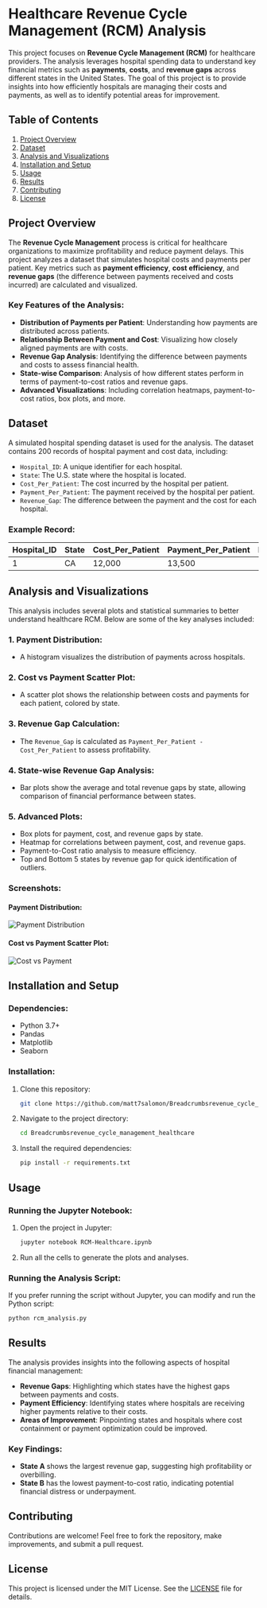# **Healthcare Revenue Cycle Management (RCM) Analysis**

This project focuses on **Revenue Cycle Management (RCM)** for healthcare providers. The analysis leverages hospital spending data to understand key financial metrics such as **payments**, **costs**, and **revenue gaps** across different states in the United States. The goal of this project is to provide insights into how efficiently hospitals are managing their costs and payments, as well as to identify potential areas for improvement.

## **Table of Contents**
1. [Project Overview](#project-overview)
2. [Dataset](#dataset)
3. [Analysis and Visualizations](#analysis-and-visualizations)
4. [Installation and Setup](#installation-and-setup)
5. [Usage](#usage)
6. [Results](#results)
7. [Contributing](#contributing)
8. [License](#license)

## **Project Overview**

The **Revenue Cycle Management** process is critical for healthcare organizations to maximize profitability and reduce payment delays. This project analyzes a dataset that simulates hospital costs and payments per patient. Key metrics such as **payment efficiency**, **cost efficiency**, and **revenue gaps** (the difference between payments received and costs incurred) are calculated and visualized.

### **Key Features of the Analysis:**
- **Distribution of Payments per Patient**: Understanding how payments are distributed across patients.
- **Relationship Between Payment and Cost**: Visualizing how closely aligned payments are with costs.
- **Revenue Gap Analysis**: Identifying the difference between payments and costs to assess financial health.
- **State-wise Comparison**: Analysis of how different states perform in terms of payment-to-cost ratios and revenue gaps.
- **Advanced Visualizations**: Including correlation heatmaps, payment-to-cost ratios, box plots, and more.

## **Dataset**

A simulated hospital spending dataset is used for the analysis. The dataset contains 200 records of hospital payment and cost data, including:
- `Hospital_ID`: A unique identifier for each hospital.
- `State`: The U.S. state where the hospital is located.
- `Cost_Per_Patient`: The cost incurred by the hospital per patient.
- `Payment_Per_Patient`: The payment received by the hospital per patient.
- `Revenue_Gap`: The difference between the payment and the cost for each hospital.

### **Example Record**:
| Hospital_ID | State | Cost_Per_Patient | Payment_Per_Patient | Revenue_Gap |
|-------------|-------|------------------|---------------------|-------------|
| 1           | CA    | 12,000           | 13,500              | 1,500       |

## **Analysis and Visualizations**

This analysis includes several plots and statistical summaries to better understand healthcare RCM. Below are some of the key analyses included:

### 1. **Payment Distribution:**
   - A histogram visualizes the distribution of payments across hospitals.
   
### 2. **Cost vs Payment Scatter Plot:**
   - A scatter plot shows the relationship between costs and payments for each patient, colored by state.

### 3. **Revenue Gap Calculation:**
   - The `Revenue_Gap` is calculated as `Payment_Per_Patient - Cost_Per_Patient` to assess profitability.

### 4. **State-wise Revenue Gap Analysis:**
   - Bar plots show the average and total revenue gaps by state, allowing comparison of financial performance between states.

### 5. **Advanced Plots:**
   - Box plots for payment, cost, and revenue gaps by state.
   - Heatmap for correlations between payment, cost, and revenue gaps.
   - Payment-to-Cost ratio analysis to measure efficiency.
   - Top and Bottom 5 states by revenue gap for quick identification of outliers.

### **Screenshots:**
#### Payment Distribution:
![Payment Distribution](images/payment_distribution.png)

#### Cost vs Payment Scatter Plot:
![Cost vs Payment](images/cost_vs_payment.png)

## **Installation and Setup**

### **Dependencies:**
- Python 3.7+
- Pandas
- Matplotlib
- Seaborn

### **Installation:**
1. Clone this repository:
   ```bash
   git clone https://github.com/matt7salomon/Breadcrumbsrevenue_cycle_management_healthcare.git
   ```
2. Navigate to the project directory:
   ```bash
   cd Breadcrumbsrevenue_cycle_management_healthcare
   ```
3. Install the required dependencies:
   ```bash
   pip install -r requirements.txt
   ```

## **Usage**

### Running the Jupyter Notebook:
1. Open the project in Jupyter:
   ```bash
   jupyter notebook RCM-Healthcare.ipynb
   ```
2. Run all the cells to generate the plots and analyses.

### Running the Analysis Script:
If you prefer running the script without Jupyter, you can modify and run the Python script:
```bash
python rcm_analysis.py
```

## **Results**

The analysis provides insights into the following aspects of hospital financial management:
- **Revenue Gaps**: Highlighting which states have the highest gaps between payments and costs.
- **Payment Efficiency**: Identifying states where hospitals are receiving higher payments relative to their costs.
- **Areas of Improvement**: Pinpointing states and hospitals where cost containment or payment optimization could be improved.

### Key Findings:
- **State A** shows the largest revenue gap, suggesting high profitability or overbilling.
- **State B** has the lowest payment-to-cost ratio, indicating potential financial distress or underpayment.

## **Contributing**

Contributions are welcome! Feel free to fork the repository, make improvements, and submit a pull request.

## **License**

This project is licensed under the MIT License. See the [LICENSE](LICENSE) file for details.
